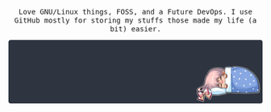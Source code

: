 <p align="center">
    <samp>Love GNU/Linux things, FOSS, and a Future DevOps. I use GitHub mostly for storing my stuffs those made my life (a bit) easier.</samp>
</p>
<img src="mokou-sleeping.png" alt="Mokou-chan!" align="center">
